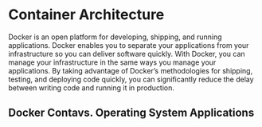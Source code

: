 # Container Architecture
Docker is an open platform for developing, shipping, and running applications. Docker enables you to separate your applications from your infrastructure so you can deliver software quickly. With Docker, you can manage your infrastructure in the same ways you manage your applications. By taking advantage of Docker’s methodologies for shipping, testing, and deploying code quickly, you can significantly reduce the delay between writing code and running it in production.

## Docker  Contavs. Operating System Applications
<!--stackedit_data:
eyJoaXN0b3J5IjpbLTE1MzI5OTgyMDYsMTEzNjQxNTMzOV19
-->
